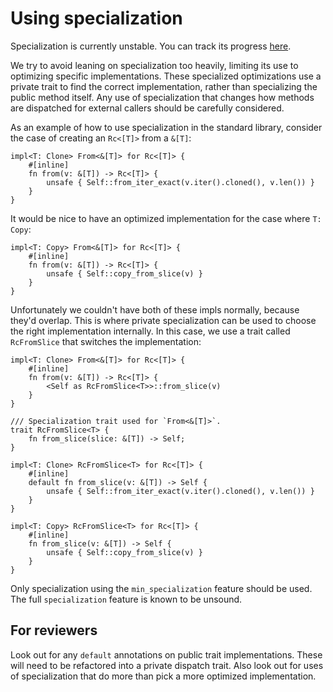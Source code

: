 # Using specialization

Specialization is currently unstable. You can track its progress [here](https://github.com/rust-lang/rust/issues/31844).

We try to avoid leaning on specialization too heavily, limiting its use to optimizing specific implementations. These specialized optimizations use a private trait to find the correct implementation, rather than specializing the public method itself. Any use of specialization that changes how methods are dispatched for external callers should be carefully considered.

As an example of how to use specialization in the standard library, consider the case of creating an `Rc<[T]>` from a `&[T]`:

```rust,ignore
impl<T: Clone> From<&[T]> for Rc<[T]> {
    #[inline]
    fn from(v: &[T]) -> Rc<[T]> {
        unsafe { Self::from_iter_exact(v.iter().cloned(), v.len()) }
    }
}
```

It would be nice to have an optimized implementation for the case where `T: Copy`:

```rust,ignore
impl<T: Copy> From<&[T]> for Rc<[T]> {
    #[inline]
    fn from(v: &[T]) -> Rc<[T]> {
        unsafe { Self::copy_from_slice(v) }
    }
}
```

Unfortunately we couldn't have both of these impls normally, because they'd overlap. This is where private specialization can be used to choose the right implementation internally. In this case, we use a trait called `RcFromSlice` that switches the implementation:

```rust,ignore
impl<T: Clone> From<&[T]> for Rc<[T]> {
    #[inline]
    fn from(v: &[T]) -> Rc<[T]> {
        <Self as RcFromSlice<T>>::from_slice(v)
    }
}

/// Specialization trait used for `From<&[T]>`.
trait RcFromSlice<T> {
    fn from_slice(slice: &[T]) -> Self;
}

impl<T: Clone> RcFromSlice<T> for Rc<[T]> {
    #[inline]
    default fn from_slice(v: &[T]) -> Self {
        unsafe { Self::from_iter_exact(v.iter().cloned(), v.len()) }
    }
}

impl<T: Copy> RcFromSlice<T> for Rc<[T]> {
    #[inline]
    fn from_slice(v: &[T]) -> Self {
        unsafe { Self::copy_from_slice(v) }
    }
}
```

Only specialization using the `min_specialization` feature should be used. The full `specialization` feature is known to be unsound.

## For reviewers

Look out for any `default` annotations on public trait implementations. These will need to be refactored into a private dispatch trait. Also look out for uses of specialization that do more than pick a more optimized implementation.
